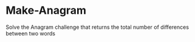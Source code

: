 # Make-Anagram
Solve the Anagram challenge that returns the total number of differences between two words
